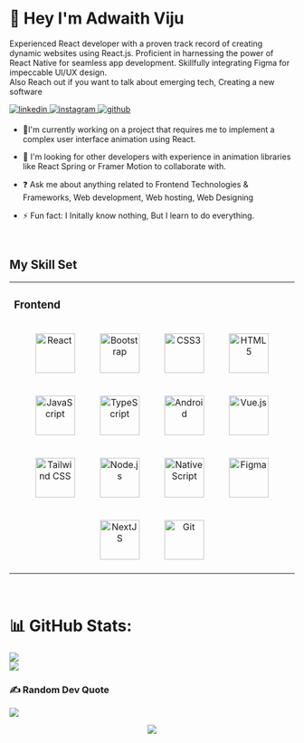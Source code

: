 # 💫 Hey I'm Adwaith Viju
Experienced React developer with a proven track record of creating dynamic websites using React.js. Proficient in harnessing the power of React Native for seamless app development. Skillfully integrating Figma for impeccable UI/UX design.<br>Also Reach out if you want to talk about emerging tech, Creating a new software
<div>
<a href="https://linkedin.com/in/adwaithviju182" target="_blank">
<img src=https://img.shields.io/badge/linkedin-%231E77B5.svg?&style=for-the-badge&logo=linkedin&logoColor=white alt=linkedin style="margin-bottom: 5px;" />
</a>
<a href="https://instagram.com/_adwaith_v_" target="_blank">
<img src=https://img.shields.io/badge/instagram-%23000000.svg?&style=for-the-badge&logo=instagram&logoColor=white alt=instagram style="margin-bottom: 5px;" />
</a>
<a href="https://github.com/adwaith182" target="_blank">
<img src=https://img.shields.io/badge/github-%2324292e.svg?&style=for-the-badge&logo=github&logoColor=white alt=github style="margin-bottom: 5px;" />
</a>  
</div> 

- 🌱I'm currently working on a project that requires me to implement a complex user interface animation using React.
  

- 🔭  I'm looking for other developers with experience in animation libraries like React Spring or Framer Motion to collaborate with.
  

- ❓ Ask me about anything related to Frontend Technologies & Frameworks, Web development, Web hosting, Web Designing
  

- ⚡ Fun fact: I Initally know nothing, But I learn to do everything.
    

<br/>  


## My Skill Set  
<table><tr><td valign="top" width="33%">



### Frontend  
<div align="center">  
<a href="https://reactjs.org/" target="_blank"><img style="margin: 20px" src="https://profilinator.rishav.dev/skills-assets/react-original-wordmark.svg" alt="React" height="70" /></a>  
<a href="https://getbootstrap.com/docs/3.4/javascript/" target="_blank"><img style="margin: 20px" src="https://profilinator.rishav.dev/skills-assets/bootstrap-plain.svg" alt="Bootstrap" height="70" /></a>  
<a href="https://www.w3schools.com/css/" target="_blank"><img style="margin: 20px" src="https://profilinator.rishav.dev/skills-assets/css3-original-wordmark.svg" alt="CSS3" height="70" /></a>  
<a href="https://en.wikipedia.org/wiki/HTML5" target="_blank"><img style="margin: 20px" src="https://profilinator.rishav.dev/skills-assets/html5-original-wordmark.svg" alt="HTML5" height="70" /></a>  
<a href="https://www.javascript.com/" target="_blank"><img style="margin: 20px" src="https://profilinator.rishav.dev/skills-assets/javascript-original.svg" alt="JavaScript" height="70" /></a>  
<a href="https://www.typescriptlang.org/" target="_blank"><img style="margin: 20px" src="https://profilinator.rishav.dev/skills-assets/typescript-original.svg" alt="TypeScript" height="70" /></a>   
<a href="https://www.android.com/intl/en_in/" target="_blank"><img style="margin: 20px" src="https://profilinator.rishav.dev/skills-assets/android-original-wordmark.svg" alt="Android" height="70" /></a>  
<a href="https://vuejs.org/" target="_blank"><img style="margin: 20px" src="https://profilinator.rishav.dev/skills-assets/vuejs-original-wordmark.svg" alt="Vue.js" height="70" /></a>  
<a href="https://www.tailwindcss.com/" target="_blank"><img style="margin: 20px" src="https://profilinator.rishav.dev/skills-assets/tailwindcss.svg" alt="Tailwind CSS" height="70" /></a>  
<a href="https://nodejs.org/" target="_blank"><img style="margin: 20px" src="https://profilinator.rishav.dev/skills-assets/nodejs-original-wordmark.svg" alt="Node.js" height="70" /></a>  
<a href="https://nativescript.org/" target="_blank"><img style="margin: 20px" src="https://profilinator.rishav.dev/skills-assets/nativescript.png" alt="NativeScript" height="70" /></a>  
<a href="https://www.figma.com/" target="_blank"><img style="margin: 20px" src="https://profilinator.rishav.dev/skills-assets/figma-icon.svg" alt="Figma" height="70" /></a>  
<a href="https://nextjs.org/" target="_blank"><img style="margin: 20px" src="https://profilinator.rishav.dev/skills-assets/nextjs.png" alt="NextJS" height="70" /></a>  
  <a href="https://github.com/" target="_blank"><img style="margin: 20px" src="https://profilinator.rishav.dev/skills-assets/git-scm-icon.svg" alt="Git" height="70" /></a>  
</div>

</td></tr></table>  

<br/>  



# 📊 GitHub Stats:
![](https://github-readme-streak-stats.herokuapp.com/?user=adwaith182&theme=swift&hide_border=false)<br/>
![](https://github-readme-stats.vercel.app/api/top-langs/?username=jackyzha0&theme=swift&hide_border=false&include_all_commits=false&count_private=false&layout=compact)

### ✍️ Random Dev Quote
![](https://quotes-github-readme.vercel.app/api?type=horizontal&theme=swift)
<div align="center">
<img src="https://komarev.com/ghpvc/?username=adwaith&&style=flat-square" align="center" />
</div>  
